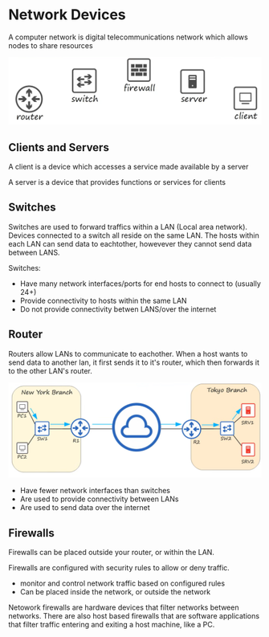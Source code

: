 # Network Devices

A computer network is digital telecommunications network which allows nodes to share resources

![alt text](devices.png)

## Clients and Servers

A client is a device which accesses a service made available by a server

A server is a device that provides functions or services for clients

## Switches

Switches are used to forward traffics within a LAN (Local area network). Devices connected to a switch all reside on the same LAN. The hosts within each LAN can send data to eachtother, howevever they cannot send data between LANS.

Switches:
* Have many network interfaces/ports for end hosts to connect to (usually 24+)
* Provide connectivity to hosts within the same LAN
* Do not provide connectivity betwen LANS/over the internet

## Router

Routers allow LANs to communicate to eachother. When a host wants to send data to another lan, it first sends it to it's router, which then forwards it to the other LAN's router.

![alt text](routers.png)

* Have fewer network interfaces than switches
* Are used to provide connectivity between LANs
* Are used to send data over the internet

## Firewalls

Firewalls can be placed outside your router, or within the LAN.

Firewalls are configured with security rules to allow or deny traffic.

* monitor and control network traffic based on configured rules
* Can be placed inside the network, or outside the network

Netowork firewalls are hardware devices that filter networks between networks. There are also host based firewalls that are software applications that filter traffic entering and exiting a host machine, like a PC.